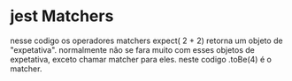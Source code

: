 # jest Matchers

nesse codigo os operadores matchers expect( 2 + 2) retorna um objeto de
"expetativa". normalmente não se fara muito com esses objetos de expetativa,
exceto chamar matcher para eles. neste codigo .toBe(4) é o matcher.